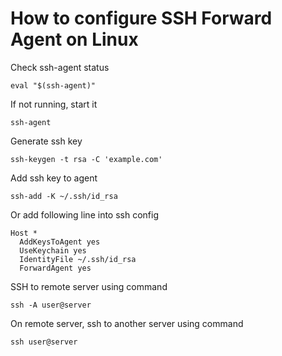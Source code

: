 # How to configure SSH Forward Agent on Linux
Check ssh-agent status
```
eval "$(ssh-agent)"
```
If not running, start it
```
ssh-agent
```
Generate ssh key
```
ssh-keygen -t rsa -C 'example.com'
```
Add ssh key to agent
```
ssh-add -K ~/.ssh/id_rsa
```
Or add following line into ssh config
```
Host *
  AddKeysToAgent yes
  UseKeychain yes
  IdentityFile ~/.ssh/id_rsa
  ForwardAgent yes
  ```
SSH to remote server using command
```
ssh -A user@server
```
On remote server, ssh to another server using command
```
ssh user@server
```
